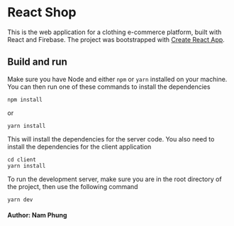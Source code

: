 # React Shop

This is the web application for a clothing e-commerce platform, built with React and Firebase.
The project was bootstrapped with [Create React App](https://github.com/facebook/create-react-app).

## Build and run

Make sure you have Node and either `npm` or `yarn` installed on your machine. You can then run one of
these commands to install the dependencies
```
npm install
```

or

```
yarn install
```

This will install the dependencies for the server code. You also need to install the dependencies for the client application
```
cd client
yarn install
```

To run the development server, make sure you are in the root directory of the project, then use the following command
```
yarn dev
```

#### Author: Nam Phung